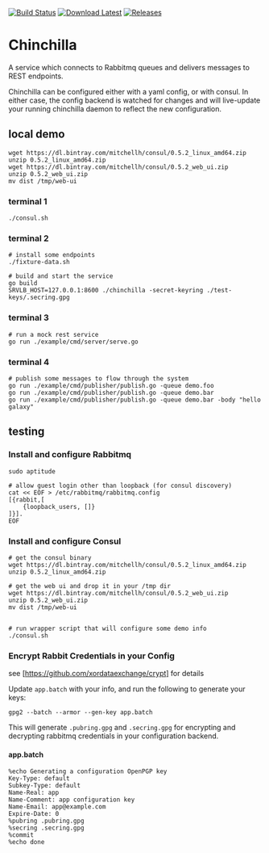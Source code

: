[![Build Status](https://travis-ci.org/benschw/chinchilla.svg?branch=master)](https://travis-ci.org/benschw/chinchilla)
[![Download Latest](https://img.shields.io/badge/download-latest-blue.svg)](http://dl.fligl.io/artifacts/chinchilla/chinchilla_linux_amd64_latest.gz)
[![Releases](https://img.shields.io/badge/download-release-blue.svg)](http://dl.fligl.io/#/chinchilla)



# Chinchilla

A service which connects to Rabbitmq queues and delivers messages to REST endpoints.

Chinchilla can be configured either with a yaml config, or with consul. In either case, the
config backend is watched for changes and will live-update your running chinchilla daemon to
reflect the new configuration.

## local demo

	wget https://dl.bintray.com/mitchellh/consul/0.5.2_linux_amd64.zip
	unzip 0.5.2_linux_amd64.zip
	wget https://dl.bintray.com/mitchellh/consul/0.5.2_web_ui.zip
	unzip 0.5.2_web_ui.zip
	mv dist /tmp/web-ui

### terminal 1

	./consul.sh

### terminal 2

	# install some endpoints
	./fixture-data.sh 
	
	# build and start the service
	go build
	SRVLB_HOST=127.0.0.1:8600 ./chinchilla -secret-keyring ./test-keys/.secring.gpg


### terminal 3

	# run a mock rest service
	go run ./example/cmd/server/serve.go


### terminal 4

	# publish some messages to flow through the system
	go run ./example/cmd/publisher/publish.go -queue demo.foo
	go run ./example/cmd/publisher/publish.go -queue demo.bar
	go run ./example/cmd/publisher/publish.go -queue demo.bar -body "hello galaxy"




## testing

### Install and configure Rabbitmq

	sudo aptitude

	# allow guest login other than loopback (for consul discovery)
	cat << EOF > /etc/rabbitmq/rabbitmq.config
	[{rabbit,[
		{loopback_users, []}
	]}].
	EOF

### Install and configure Consul

	# get the consul binary
	wget https://dl.bintray.com/mitchellh/consul/0.5.2_linux_amd64.zip
	unzip 0.5.2_linux_amd64.zip

	# get the web ui and drop it in your /tmp dir
	wget https://dl.bintray.com/mitchellh/consul/0.5.2_web_ui.zip
	unzip 0.5.2_web_ui.zip
	mv dist /tmp/web-ui


	# run wrapper script that will configure some demo info
	./consul.sh

### Encrypt Rabbit Credentials in your Config
see [https://github.com/xordataexchange/crypt] for details


Update `app.batch` with your info, and run the following to generate your keys:

	gpg2 --batch --armor --gen-key app.batch

This will generate `.pubring.gpg` and `.secring.gpg` for encrypting and
decrypting rabbitmq credentials in your configuration backend.

#### app.batch

	%echo Generating a configuration OpenPGP key
	Key-Type: default
	Subkey-Type: default
	Name-Real: app
	Name-Comment: app configuration key
	Name-Email: app@example.com
	Expire-Date: 0
	%pubring .pubring.gpg
	%secring .secring.gpg
	%commit
	%echo done



